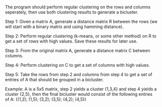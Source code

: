 The program should perform regular clustering on the rows and columns
seperately, then use both clustering results to generate a bicluster.

Step 1: Given a matrix A, generate a distance matrix R between the rows
		(we will start with a binary matrix and using hamming distance).
		
Step 2: Perform regular clustering (k-means, or some other method) on R to
		get a set of rows with high values.  Save these results for later use.
		
Step 3: From the original matrix A, generate a distance matrix C between
		columns.
		
Step 4:  Perform clustering on C to get a set of columns with high values.

Step 5: Take the rows from step 2 and columns from step 4 to get a set of
		entries of A that should be grouped in a bicluster.
		


Example: A is a 5x5 matrix, step 2 yields a cluster {1,3,4} and step 4
		 yields a cluster {2,5}, then the final bicluster would consist of
		 the following entries of A: {(1,2); (1,5); (3,2); (3,5); (4,2); (4,5)} 
